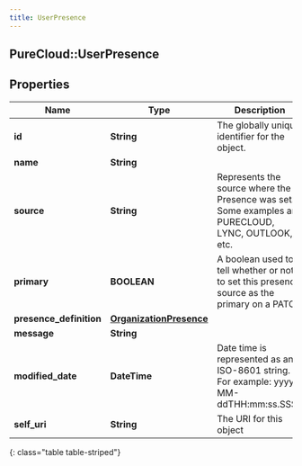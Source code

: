 ```yaml
---
title: UserPresence
---
```

## PureCloud::UserPresence

## Properties

|Name | Type | Description | Notes|
|------------ | ------------- | ------------- | -------------|
| **id** | **String** | The globally unique identifier for the object. | [optional] |
| **name** | **String** |  | [optional] |
| **source** | **String** | Represents the source where the Presence was set. Some examples are: PURECLOUD, LYNC, OUTLOOK, etc. | [optional] |
| **primary** | **BOOLEAN** | A boolean used to tell whether or not to set this presence source as the primary on a PATCH | [optional] |
| **presence_definition** | [**OrganizationPresence**](OrganizationPresence.html) |  | [optional] |
| **message** | **String** |  | [optional] |
| **modified_date** | **DateTime** | Date time is represented as an ISO-8601 string. For example: yyyy-MM-ddTHH:mm:ss.SSSZ | [optional] |
| **self_uri** | **String** | The URI for this object | [optional] |
{: class="table table-striped"}


